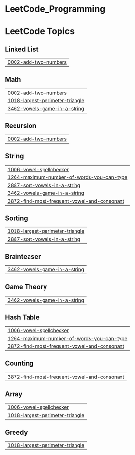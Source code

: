 # LeetCode_Programming
<!---LeetCode Topics Start-->
# LeetCode Topics
## Linked List
|  |
| ------- |
| [0002-add-two-numbers](https://github.com/Happy0936/Leetcode_Programming/tree/master/0002-add-two-numbers) |
## Math
|  |
| ------- |
| [0002-add-two-numbers](https://github.com/Happy0936/Leetcode_Programming/tree/master/0002-add-two-numbers) |
| [1018-largest-perimeter-triangle](https://github.com/Happy0936/Leetcode_Programming/tree/master/1018-largest-perimeter-triangle) |
| [3462-vowels-game-in-a-string](https://github.com/Happy0936/Leetcode_Programming/tree/master/3462-vowels-game-in-a-string) |
## Recursion
|  |
| ------- |
| [0002-add-two-numbers](https://github.com/Happy0936/Leetcode_Programming/tree/master/0002-add-two-numbers) |
## String
|  |
| ------- |
| [1006-vowel-spellchecker](https://github.com/Happy0936/Leetcode_Programming/tree/master/1006-vowel-spellchecker) |
| [1264-maximum-number-of-words-you-can-type](https://github.com/Happy0936/Leetcode_Programming/tree/master/1264-maximum-number-of-words-you-can-type) |
| [2887-sort-vowels-in-a-string](https://github.com/Happy0936/Leetcode_Programming/tree/master/2887-sort-vowels-in-a-string) |
| [3462-vowels-game-in-a-string](https://github.com/Happy0936/Leetcode_Programming/tree/master/3462-vowels-game-in-a-string) |
| [3872-find-most-frequent-vowel-and-consonant](https://github.com/Happy0936/Leetcode_Programming/tree/master/3872-find-most-frequent-vowel-and-consonant) |
## Sorting
|  |
| ------- |
| [1018-largest-perimeter-triangle](https://github.com/Happy0936/Leetcode_Programming/tree/master/1018-largest-perimeter-triangle) |
| [2887-sort-vowels-in-a-string](https://github.com/Happy0936/Leetcode_Programming/tree/master/2887-sort-vowels-in-a-string) |
## Brainteaser
|  |
| ------- |
| [3462-vowels-game-in-a-string](https://github.com/Happy0936/Leetcode_Programming/tree/master/3462-vowels-game-in-a-string) |
## Game Theory
|  |
| ------- |
| [3462-vowels-game-in-a-string](https://github.com/Happy0936/Leetcode_Programming/tree/master/3462-vowels-game-in-a-string) |
## Hash Table
|  |
| ------- |
| [1006-vowel-spellchecker](https://github.com/Happy0936/Leetcode_Programming/tree/master/1006-vowel-spellchecker) |
| [1264-maximum-number-of-words-you-can-type](https://github.com/Happy0936/Leetcode_Programming/tree/master/1264-maximum-number-of-words-you-can-type) |
| [3872-find-most-frequent-vowel-and-consonant](https://github.com/Happy0936/Leetcode_Programming/tree/master/3872-find-most-frequent-vowel-and-consonant) |
## Counting
|  |
| ------- |
| [3872-find-most-frequent-vowel-and-consonant](https://github.com/Happy0936/Leetcode_Programming/tree/master/3872-find-most-frequent-vowel-and-consonant) |
## Array
|  |
| ------- |
| [1006-vowel-spellchecker](https://github.com/Happy0936/Leetcode_Programming/tree/master/1006-vowel-spellchecker) |
| [1018-largest-perimeter-triangle](https://github.com/Happy0936/Leetcode_Programming/tree/master/1018-largest-perimeter-triangle) |
## Greedy
|  |
| ------- |
| [1018-largest-perimeter-triangle](https://github.com/Happy0936/Leetcode_Programming/tree/master/1018-largest-perimeter-triangle) |
<!---LeetCode Topics End-->
